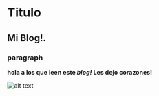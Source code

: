 



# Titulo



## Mi Blog!.



### paragraph



**hola a los que leen este _blog!_ Les dejo corazones!**



![alt text](https://static.wixstatic.com/media/2f0290_fa6488a045e24dbba76cf5b4948da9c2~mv2.jpg/v1/fill/w_470,h_264/2f0290_fa6488a045e24dbba76cf5b4948da9c2~mv2.jpg "heart!")
